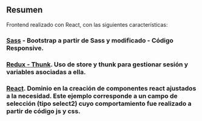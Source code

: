 ## Resumen

Frontend realizado con React, con las siguientes características:

### [Sass](https://github.com/tcero76/logisticaDemo/tree/master/frontend/src/scss) - Bootstrap a partir de Sass y modificado - Código Responsive.

### [Redux - Thunk](https://github.com/tcero76/logisticaDemo/tree/master/frontend/src/actions). Uso de store y thunk para gestionar sesión y variables asociadas a ella.

### [React](https://github.com/tcero76/logisticaDemo/tree/master/frontend/src/component/elements/selMaterial.js). Dominio en la creación de componentes react ajustados a la necesidad. Este ejemplo corresponde a un campo de selección (tipo select2) cuyo comportamiento fue realizado a partir de código js y css.
